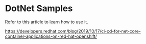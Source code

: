 # DotNet Samples

Refer to this article to learn how to use it.

https://developers.redhat.com/blog/2019/10/17/ci-cd-for-net-core-container-applications-on-red-hat-openshift/
